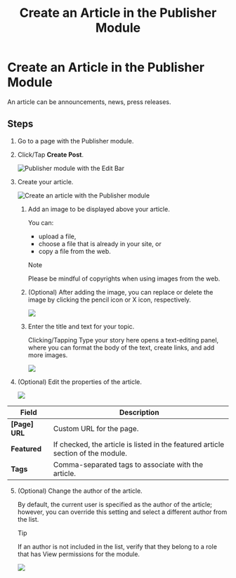 ﻿---
locale: en
title: Create an Article in the Publisher Module
dnneditions: Evoq Content,Evoq Engage
dnnversion: 09.02.00
related-topics: module-publisher
---

# Create an Article in the Publisher Module

An article can be announcements, news, press releases.

## Steps

1.  Go to a page with the Publisher module.
2.  Click/Tap **Create Post**.
    
      
    
    ![Publisher module with the Edit Bar](/images/scr-module-Publisher-EditBar-CreatePost.png)
    
      
    
3.  Create your article.
    
      
    
    ![Create an article with the Publisher module](/images/scr-Publisher-CreatePost.png)
    
      
    
    1.  Add an image to be displayed above your article.
        
        You can:
        
        *   upload a file,
        *   choose a file that is already in your site, or
        *   copy a file from the web.
        
        > [!NOTE]
        > Please be mindful of copyrights when using images from the web.
        
    2.  (Optional) After adding the image, you can replace or delete the image by clicking the pencil icon or X icon, respectively.
        
          
        
        ![](/images/scr-Publisher-ReplaceDeleteImage.png)
        
          
        
    3.  Enter the title and text for your topic.
        
        Clicking/Tapping Type your story here opens a text-editing panel, where you can format the body of the text, create links, and add more images.
        
          
        
        ![](/images/scr-Publisher-TextEditingPanel2.png)
        
          
        
4.  (Optional) Edit the properties of the article.
    
    ![](/images/scr-Publisher-EditPostDetails.png)
    
|**Field**|**Description**|
|---|---|
|**[Page] URL**|Custom URL for the page.|
|**Featured**|If checked, the article is listed in the featured article section of the module.|
|**Tags**|Comma-separated tags to associate with the article.|
    
5.  (Optional) Change the author of the article.
    
    By default, the current user is specified as the author of the article; however, you can override this setting and select a different author from the list.
    
    > [!TIP]
    > If an author is not included in the list, verify that they belong to a role that has View permissions for the module.
    
      
    
    ![](/images/scr-Publisher-PostAuthor.png)
